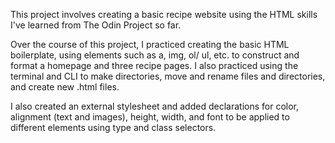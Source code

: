 This project involves creating a basic recipe website using the HTML skills I've learned from The Odin Project so far.

Over the course of this project, I practiced creating the 
basic HTML boilerplate, using elements such as a, img, ol/
ul, etc. to construct and format a homepage and 
three recipe pages. I also practiced using the terminal and 
CLI to make directories, move and rename files and directories,
and create new .html files.

I also created an external stylesheet and added declarations for color, alignment (text and images), height, width, and font to be applied to different elements using type and class selectors.